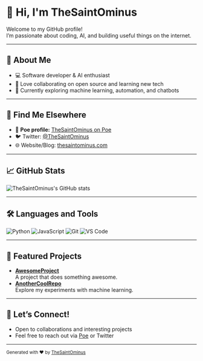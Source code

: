 # 👋 Hi, I'm TheSaintOminus

Welcome to my GitHub profile!  
I’m passionate about coding, AI, and building useful things on the internet.

---

## 🌟 About Me

- 💻 Software developer & AI enthusiast
- 🚀 Love collaborating on open source and learning new tech
- 🎯 Currently exploring machine learning, automation, and chatbots

---

## 🔗 Find Me Elsewhere

- 🤖 **Poe profile:** [TheSaintOminus on Poe](https://poe.com/TheSaintOminus)
- 🐦 Twitter: [@TheSaintOminus](https://twitter.com/TheSaintOminus)  
- 🌐 Website/Blog: [thesaintominus.com](https://thesaintominus.com) <!-- Replace with your real website if you have one -->

---

## 📈 GitHub Stats

![TheSaintOminus's GitHub stats](https://github-readme-stats.vercel.app/api?username=TheSaintOminus&show_icons=true&theme=dark)

---

## 🛠️ Languages and Tools

![Python](https://img.shields.io/badge/Python-3670A0?style=for-the-badge&logo=python&logoColor=ffdd54)
![JavaScript](https://img.shields.io/badge/JavaScript-323330?style=for-the-badge&logo=javascript&logoColor=F7DF1E)
![Git](https://img.shields.io/badge/Git-F05032?style=for-the-badge&logo=git&logoColor=white)
![VS Code](https://img.shields.io/badge/VS%20Code-007ACC?style=for-the-badge&logo=visual-studio-code&logoColor=white)
<!-- Add more badges for your favorite tools -->

---

## 📂 Featured Projects

- [**AwesomeProject**](https://github.com/TheSaintOminus/AwesomeProject)  
  A project that does something awesome.  
- [**AnotherCoolRepo**](https://github.com/TheSaintOminus/AnotherCoolRepo)  
  Explore my experiments with machine learning.

---

## 🤝 Let’s Connect!

- Open to collaborations and interesting projects
- Feel free to reach out via [Poe](https://poe.com/TheSaintOminus) or Twitter

---

<sub>Generated with ❤️ by [TheSaintOminus](https://github.com/TheSaintOminus)</sub>
